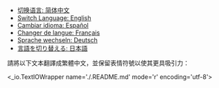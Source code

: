 - [切换语言: 简体中文](/README.md)
- [Switch Language: English](/README/README_English.md)
- [Cambiar idioma: Español](/README/README_Español.md)
- [Changer de langue: Français](/README/README_Français.md)
- [Sprache wechseln: Deutsch](/README/README_Deutsch.md)
- [言語を切り替える: 日本語](/README/README_日本語.md)

請將以下文本翻譯成繁體中文，並保留表情符號以使其更具吸引力：

<_io.TextIOWrapper name='./.README.md' mode='r' encoding='utf-8'>